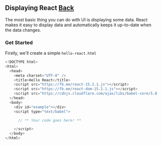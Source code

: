 ## Displaying React [Back](./../react.md)

The most basic thing you can do with UI is displaying some data. React makes it easy to display data and automatically keeps it up-to-date when the data changes.

### Get Started

Firstly, we'll create a simple `hello-react.html`

```js
<!DOCTYPE html>
<html>
  <head>
    <meta charset="UTF-8" />
    <title>Hello React</title>
    <script src="https://fb.me/react-15.2.1.js"></script>
    <script src="https://fb.me/react-dom-15.2.1.js"></script>
    <script src="https://cdnjs.cloudflare.com/ajax/libs/babel-core/5.8.34/browser.min.js"></script>
  </head>
  <body>
    <div id="example"></div>
    <script type="text/babel">

      // ** Your code goes here! **

    </script>
  </body>
</html>
```